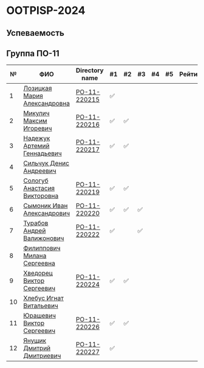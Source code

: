 # OOTPISP-2024

## Успеваемость

## Группа ПО-11

| №   | ФИО |  Directory name  | #1 | #2  | #3  | #4  | #5 | Рейтинг | Амбиции | Реальность |
| --- | ---| --- | ---| --- | --- | --- | --- | --- | --- | --- |
| 1   | [Лозицкая Мария Александровна](https://github.com/MariLoz)|[PO-11-220215](./trunk/po0_220215/) |✅| | | | | |9|4|
| 2   | [Микулич Максим Игоревич](https://github.com/Perhewz-Hellcat)|[PO-11-220216](./trunk/po0_220216/) |✅ |✅ | | | | |8|0|
| 3   | [Надежук Артемий Геннадьевич](https://github.com/Artem646)|[PO-11-220217](./trunk/po0_220217/)|✅|✅| | | | |9|4|
| 4   | [Сильчук Денис Андреевич](https://github.com/yeazyyy)| | | | | | | | | |
| 5   | [Сологуб Анастасия Викторовна](https://github.com/nastyasolo)| [PO-11-220219](./trunk/po0_220219/)|✅ |✅ | | | | |9|4|
| 6   | [Сымоник Иван Александрович](https://github.com/DOXECEES)| [PO-11-220220](./trunk/po0_220220/) | ✅ |✅ |✅ | | | |10|4|
| 7   | [Турабов Андрей Валижонович](https://github.com/Andrey-Turabov)|[PO-11-220222](./trunk/po0_220222/) |✅ | |✅ | | | |10|4|
| 8   | [Филиппович Милана Сергеевна](https://github.com/miilanafil)| | | | | | | |8|0|
| 9   | [Хведорец Виктор Сергеевич](https://github.com/ViktorKhvedorets)|[PO-11-220224](./trunk/po0_220224/) |✅ |✅ | | | | |9|4|
| 10  | [Хлебус Игнат Витальевич](https://github.com/ignat121235)| | | | | | | | | |
| 11  | [Юрашевич Виктор Сергеевич](https://github.com/VictorYrman)| [PO-11-220226](./trunk/po0_220226/) | ✅ | ✅ | | | | |10|4|
| 12  | [Янущик Дмитрий Дмитриевич](https://github.com/DimaYanuschik)|[PO-11-220227](./trunk/po0_220227/)|✅| | | | | |9 |4|
